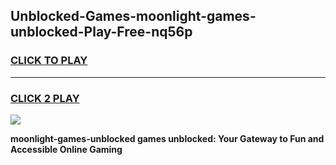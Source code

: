 
## Unblocked-Games-moonlight-games-unblocked-Play-Free-nq56p
<h3>
<a href="https://premium76.site?title=moonlight-games-unblocked&ref=21A">CLICK TO PLAY</a></h3>
<hr>

<h3>
<a href="https://premium76.site?title=moonlight-games-unblocked&ref=21A">CLICK 2 PLAY</a>
  
</h3>

<a href="https://premium76.site?title=moonlight-games-unblocked&ref=21A"><img src="https://clearcache.store/games.png"></a>


**moonlight-games-unblocked games unblocked: Your Gateway to Fun and Accessible Online Gaming**
